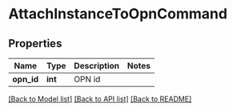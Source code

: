 # AttachInstanceToOpnCommand

## Properties
Name | Type | Description | Notes
------------ | ------------- | ------------- | -------------
**opn_id** | **int** | OPN id | 

[[Back to Model list]](../README.md#documentation-for-models) [[Back to API list]](../README.md#documentation-for-api-endpoints) [[Back to README]](../README.md)


